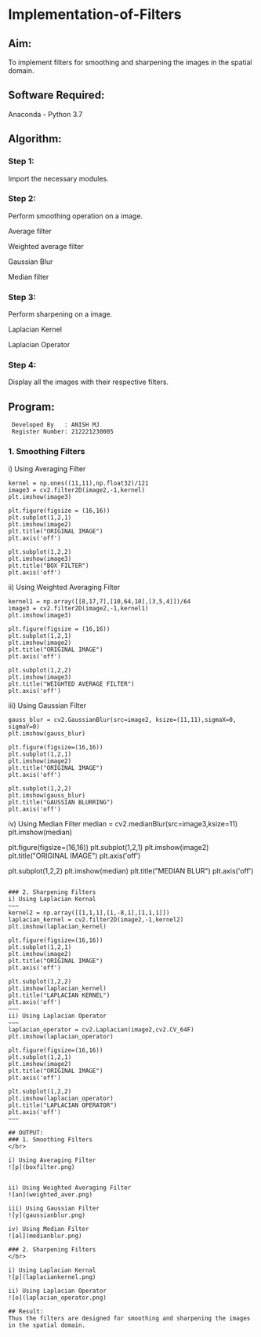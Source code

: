 # Implementation-of-Filters
## Aim:
To implement filters for smoothing and sharpening the images in the spatial domain.

## Software Required:
Anaconda - Python 3.7

## Algorithm:
### Step 1:
Import the necessary modules.

### Step 2:
Perform smoothing operation on a image.

Average filter

Weighted average filter

Gaussian Blur

Median filter
### Step 3:
Perform sharpening on a image.

Laplacian Kernel

Laplacian Operator
### Step 4:
Display all the images with their respective filters.

## Program:
~~~
 Developed By   : ANISH MJ
 Register Number: 212221230005
~~~

### 1. Smoothing Filters

i) Using Averaging Filter

~~~
kernel = np.ones((11,11),np.float32)/121
image3 = cv2.filter2D(image2,-1,kernel)
plt.imshow(image3)

plt.figure(figsize = (16,16))
plt.subplot(1,2,1)
plt.imshow(image2)
plt.title("ORIGINAL IMAGE")
plt.axis('off')

plt.subplot(1,2,2)
plt.imshow(image3)
plt.title("BOX FILTER")
plt.axis('off')
~~~





ii) Using Weighted Averaging Filter
~~~
kernel1 = np.array([[8,17,7],[10,64,10],[3,5,4]])/64
image3 = cv2.filter2D(image2,-1,kernel1)
plt.imshow(image3)

plt.figure(figsize = (16,16))
plt.subplot(1,2,1)
plt.imshow(image2)
plt.title("ORIGINAL IMAGE")
plt.axis('off')

plt.subplot(1,2,2)
plt.imshow(image3)
plt.title("WEIGHTED AVERAGE FILTER")
plt.axis('off')
~~~

iii) Using Gaussian Filter

~~~
gauss_blur = cv2.GaussianBlur(src=image2, ksize=(11,11),sigmaX=0, sigmaY=0)
plt.imshow(gauss_blur)

plt.figure(figsize=(16,16))
plt.subplot(1,2,1)
plt.imshow(image2)
plt.title("ORIGINAL IMAGE")
plt.axis('off')

plt.subplot(1,2,2)
plt.imshow(gauss_blur)
plt.title("GAUSSIAN BLURRING")
plt.axis('off')

~~~








iv) Using Median Filter
median = cv2.medianBlur(src=image3,ksize=11)
plt.imshow(median)

plt.figure(figsize=(16,16))
plt.subplot(1,2,1)
plt.imshow(image2)
plt.title("ORIGINAL IMAGE")
plt.axis('off')

plt.subplot(1,2,2)
plt.imshow(median)
plt.title("MEDIAN BLUR")
plt.axis('off')





```

### 2. Sharpening Filters
i) Using Laplacian Kernal
~~~
kernel2 = np.array([[1,1,1],[1,-8,1],[1,1,1]])
laplacian_kernel = cv2.filter2D(image2,-1,kernel2)
plt.imshow(laplacian_kernel)

plt.figure(figsize=(16,16))
plt.subplot(1,2,1)
plt.imshow(image2)
plt.title("ORIGINAL IMAGE")
plt.axis('off')

plt.subplot(1,2,2)
plt.imshow(laplacian_kernel)
plt.title("LAPLACIAN KERNEL")
plt.axis('off')
~~~
ii) Using Laplacian Operator
~~~
laplacian_operator = cv2.Laplacian(image2,cv2.CV_64F)
plt.imshow(laplacian_operator)

plt.figure(figsize=(16,16))
plt.subplot(1,2,1)
plt.imshow(image2)
plt.title("ORIGINAL IMAGE")
plt.axis('off')

plt.subplot(1,2,2)
plt.imshow(laplacian_operator)
plt.title("LAPLACIAN OPERATOR")
plt.axis('off')
~~~

## OUTPUT:
### 1. Smoothing Filters
</br>

i) Using Averaging Filter
![p](boxfilter.png)


ii) Using Weighted Averaging Filter
![an](weighted_aver.png)

iii) Using Gaussian Filter
![y](gaussianblur.png)

iv) Using Median Filter
![al](medianblur.png)

### 2. Sharpening Filters
</br>

i) Using Laplacian Kernal
![p](laplaciankernel.png)

ii) Using Laplacian Operator
![o](laplacian_operator.png)

## Result:
Thus the filters are designed for smoothing and sharpening the images in the spatial domain.
